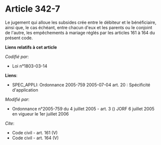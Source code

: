 # Article 342-7

Le jugement qui alloue les subsides crée entre le débiteur et le bénéficiaire, ainsi que, le cas échéant, entre chacun d'eux
et les parents ou le conjoint de l'autre, les empêchements à mariage réglés par les articles 161 à 164 du présent code.

**Liens relatifs à cet article**

_Codifié par_:

  - Loi n°1803-03-14

**Liens**:

  - SPEC_APPLI: Ordonnance 2005-759 2005-07-04 art. 20 : Spécificité d'application

_Modifié par_:

  - Ordonnance n°2005-759 du 4 juillet 2005 - art. 3 () JORF 6 juillet 2005 en vigueur le 1er juillet 2006

_Cite_:

  - Code civil - art. 161 (V)
  - Code civil - art. 164 (V)
